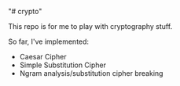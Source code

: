 "# crypto" 

This repo is for me to play with cryptography stuff.

So far, I've implemented:
 - Caesar Cipher
 - Simple Substitution Cipher
 - Ngram analysis/substitution cipher breaking
